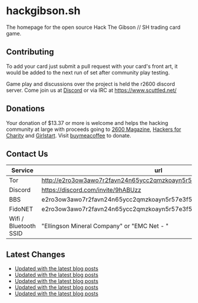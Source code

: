 # hackgibson.sh
The homepage for the open source Hack The Gibson // SH trading card game.


## Contributing

To add your card just submit a pull request with your card's front art, it would be added to the next run of set after community play testing.

Game play and discussions over the project is held the r2600 discord server. Come join us at [Discord](https://discord.com/invite/9hABUzz) or via IRC at https://www.scuttled.net/


## Donations

Your donation of $13.37 or more is welcome and helps the hacking community at large with proceeds going to [2600 Magazine](https://2600.com/), [Hackers for Charity](https://hackersforcharity.org) and [Girlstart](https://girlstart.org).  Visit [buymeacoffee](https://www.buymeacoffee.com/hackgibson.sh) to donate.


## Contact Us

Service | url
-|-
Tor | http://e2ro3ow3awo7r2favn24n65ycc2qmzkoayn5r57e3f56nvjwdcgg32ad.onion
Discord | https://discord.com/invite/9hABUzz
BBS | e2ro3ow3awo7r2favn24n65ycc2qmzkoayn5r57e3f56nvjwdcgg32ad.onion:23
FidoNET | e2ro3ow3awo7r2favn24n65ycc2qmzkoayn5r57e3f56nvjwdcgg32ad.onion:24554
Wifi / Bluetooth SSID | "Ellingson Mineral Company" or "EMC Net - <fidonet address>"

## Latest Changes
<!-- BLOG-POST-LIST:START -->
- [Updated with the latest blog posts](https://github.com/DFW2600/hackgibson.sh/commit/6f707d547dae86b551551b1f688a07c240493be4)
- [Updated with the latest blog posts](https://github.com/DFW2600/hackgibson.sh/commit/d87a241bdc93a18f4d5963aa8fb9718792cc395b)
- [Updated with the latest blog posts](https://github.com/DFW2600/hackgibson.sh/commit/0bdb52c8f91d79e84d854ec6479551b8a32c37e7)
- [Updated with the latest blog posts](https://github.com/DFW2600/hackgibson.sh/commit/6776e29bdf9c9c34b5c21e16d69baf199ac16511)
- [Updated with the latest blog posts](https://github.com/DFW2600/hackgibson.sh/commit/be5e85aca2c82f565cd53d4585d08b32cad778c3)
<!-- BLOG-POST-LIST:END -->
